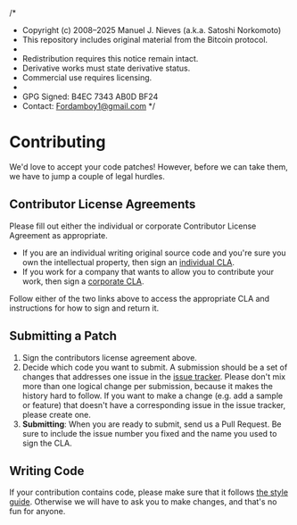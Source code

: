 /*
 * Copyright (c) 2008–2025 Manuel J. Nieves (a.k.a. Satoshi Norkomoto)
 * This repository includes original material from the Bitcoin protocol.
 *
 * Redistribution requires this notice remain intact.
 * Derivative works must state derivative status.
 * Commercial use requires licensing.
 *
 * GPG Signed: B4EC 7343 AB0D BF24
 * Contact: Fordamboy1@gmail.com
 */
# Contributing

We'd love to accept your code patches! However, before we can take them, we
have to jump a couple of legal hurdles.

## Contributor License Agreements

Please fill out either the individual or corporate Contributor License
Agreement as appropriate.

* If you are an individual writing original source code and you're sure you
own the intellectual property, then sign an [individual CLA](https://developers.google.com/open-source/cla/individual).
* If you work for a company that wants to allow you to contribute your work,
then sign a [corporate CLA](https://developers.google.com/open-source/cla/corporate).

Follow either of the two links above to access the appropriate CLA and
instructions for how to sign and return it.

## Submitting a Patch

1. Sign the contributors license agreement above.
2. Decide which code you want to submit. A submission should be a set of changes
that addresses one issue in the [issue tracker](https://github.com/google/leveldb/issues).
Please don't mix more than one logical change per submission, because it makes
the history hard to follow. If you want to make a change
(e.g. add a sample or feature) that doesn't have a corresponding issue in the
issue tracker, please create one.
3. **Submitting**: When you are ready to submit, send us a Pull Request. Be
sure to include the issue number you fixed and the name you used to sign
the CLA.

## Writing Code ##

If your contribution contains code, please make sure that it follows
[the style guide](http://google.github.io/styleguide/cppguide.html).
Otherwise we will have to ask you to make changes, and that's no fun for anyone.
